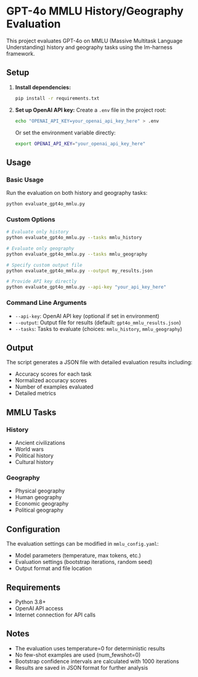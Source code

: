 # GPT-4o MMLU History/Geography Evaluation

This project evaluates GPT-4o on MMLU (Massive Multitask Language Understanding) history and geography tasks using the lm-harness framework.

## Setup

1. **Install dependencies:**
   ```bash
   pip install -r requirements.txt
   ```

2. **Set up OpenAI API key:**
   Create a `.env` file in the project root:
   ```bash
   echo "OPENAI_API_KEY=your_openai_api_key_here" > .env
   ```
   
   Or set the environment variable directly:
   ```bash
   export OPENAI_API_KEY="your_openai_api_key_here"
   ```

## Usage

### Basic Usage
Run the evaluation on both history and geography tasks:
```bash
python evaluate_gpt4o_mmlu.py
```

### Custom Options
```bash
# Evaluate only history
python evaluate_gpt4o_mmlu.py --tasks mmlu_history

# Evaluate only geography
python evaluate_gpt4o_mmlu.py --tasks mmlu_geography

# Specify custom output file
python evaluate_gpt4o_mmlu.py --output my_results.json

# Provide API key directly
python evaluate_gpt4o_mmlu.py --api-key "your_api_key_here"
```

### Command Line Arguments
- `--api-key`: OpenAI API key (optional if set in environment)
- `--output`: Output file for results (default: `gpt4o_mmlu_results.json`)
- `--tasks`: Tasks to evaluate (choices: `mmlu_history`, `mmlu_geography`)

## Output

The script generates a JSON file with detailed evaluation results including:
- Accuracy scores for each task
- Normalized accuracy scores
- Number of examples evaluated
- Detailed metrics

## MMLU Tasks

### History
- Ancient civilizations
- World wars
- Political history
- Cultural history

### Geography
- Physical geography
- Human geography
- Economic geography
- Political geography

## Configuration

The evaluation settings can be modified in `mmlu_config.yaml`:
- Model parameters (temperature, max tokens, etc.)
- Evaluation settings (bootstrap iterations, random seed)
- Output format and file location

## Requirements

- Python 3.8+
- OpenAI API access
- Internet connection for API calls

## Notes

- The evaluation uses temperature=0 for deterministic results
- No few-shot examples are used (num_fewshot=0)
- Bootstrap confidence intervals are calculated with 1000 iterations
- Results are saved in JSON format for further analysis 